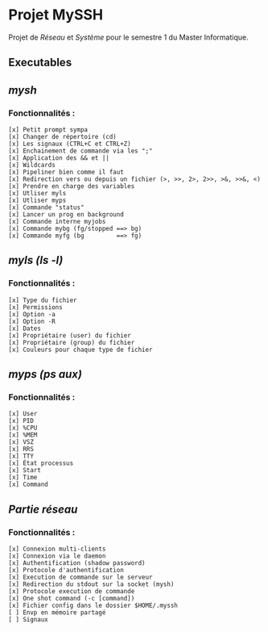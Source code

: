 # Projet MySSH
Projet de *Réseau* et *Système* pour le semestre 1 du Master Informatique.

## Executables
## *mysh*  
### Fonctionnalités :
    [x] Petit prompt sympa
    [x] Changer de répertoire (cd)  
    [x] Les signaux (CTRL+C et CTRL+Z)  
    [x] Enchainement de commande via les ";"  
    [x] Application des && et ||  
    [x] Wildcards  
    [x] Pipeliner bien comme il faut  
    [x] Redirection vers ou depuis un fichier (>, >>, 2>, 2>>, >&, >>&, <)  
    [x] Prendre en charge des variables   
    [x] Utliser myls  
    [x] Utliser myps  
    [x] Commande "status" 
    [x] Lancer un prog en background  
    [x] Commande interne myjobs  
    [x] Commande mybg (fg/stopped ==> bg)  
    [x] Commande myfg (bg         ==> fg)  


## *myls (ls -l)*
### Fonctionnalités :
    [x] Type du fichier  
    [x] Permissions  
    [x] Option -a  
    [x] Option -R  
    [x] Dates  
    [x] Propriétaire (user) du fichier  
    [x] Propriétaire (group) du fichier   
    [x] Couleurs pour chaque type de fichier  

## *myps (ps aux)*
### Fonctionnalités :
    [x] User  
    [x] PID  
    [x] %CPU  
    [x] %MEM  
    [x] VSZ  
    [x] RRS  
    [x] TTY  
    [x] État processus  
    [x] Start  
    [x] Time  
    [x] Command  

## *Partie réseau*
### Fonctionnalités :
    [x] Connexion multi-clients  
    [x] Connexion via le daemon  
    [x] Authentification (shadow password)  
    [x] Protocole d'authentification  
    [x] Execution de commande sur le serveur
    [x] Redirection du stdout sur la socket (mysh)  
    [x] Protocole execution de commande  
    [x] One shot command (-c [command])  
    [x] Fichier config dans le dossier $HOME/.myssh
    [ ] Envp en mémoire partagé
    [ ] Signaux